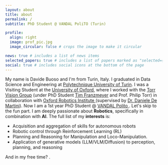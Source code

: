 ```yaml
---
layout: about
title: about
permalink: /
subtitle: PhD Student @ VANDAL PoliTO (Turin)

profile:
  align: right
  image: prof_pic.jpg
  image_circular: false # crops the image to make it circular

news: true # includes a list of news items
selected_papers: true # includes a list of papers marked as "selected={true}"
social: true # includes social icons at the bottom of the page
---
```


My name is Davide Buoso and I'm from Turin, Italy. I graduated in Data Science and Engineering at <a href='https://www.polito.it/'>Polytechnique University of Turin</a>. I was a Visiting Student at the <a href='#'>University of Oxford</a>, where I worked with the <a href='https://torrvision.com/index.html'>Torr Vision Group</a> (under PhD Student <a href='https://www.robots.ox.ac.uk/~frtim/'>Tim Franzmeyer</a> and Prof. Philip Torr) in collaboration with  <a href='https://ori.ox.ac.uk/'>Oxford Robotics Institute </a>(supervised by <a href='https://ori.ox.ac.uk/people/daniele-de-martini/'>Dr. Daniele De Martini</a>). 
Now I am a 1st year PhD Student @ <a href="https://vandal.polito.it/">VANDAL Polito </a>.
Let's skip to the fun part.
I am deeply passionate about <b>Robotics</b>, specifically in combination with <b>AI</b>.
The full list of my <b>interests</b> is:
- Acquisition and aggregation of skills for autonomous robots
- Robotic control through Reinforcement Learning (RL)
- Planning and Reasoning for Manipulation and Loco-Manipulation.
- Application of generative models (LLM/VLM/Diffusion) to perception, planning, and reasoning

And in my free time? .